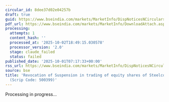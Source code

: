 ```yaml
---
circular_id: 8dee37d02e04257b
draft: true
guid: https://www.bseindia.com/markets/MarketInfo/DispNoticesNCirculars.aspx?Noticeid={479E40DC-93E8-4858-947D-8A8634CEC8AC}&noticeno=20251001-8&dt=10/01/2025&icount=8&totcount=83&flag=0
pdf_url: https://www.bseindia.com/markets/MarketInfo/DownloadAttach.aspx?id=20251001-8&attachedId=a944b8aa-33d8-4898-b11e-08aa354ec5ce
processing:
  attempts: 1
  content_hash: ''
  processed_at: '2025-10-02T18:49:15.030578'
  processor_version: '2.0'
  stage: claude_failed
  status: failed
published_date: '2025-10-01T07:17:33+00:00'
rss_url: https://www.bseindia.com/markets/MarketInfo/DispNoticesNCirculars.aspx?Noticeid={479E40DC-93E8-4858-947D-8A8634CEC8AC}&noticeno=20251001-8&dt=10/01/2025&icount=8&totcount=83&flag=0
source: bse
title: 'Revocation of Suspension in trading of equity shares of Steelco Gujarat Ltd.
  (Scrip Code: 500399)'
---
```


Processing in progress...